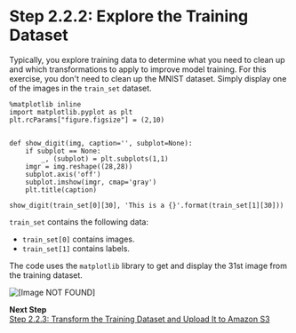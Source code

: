 # Step 2\.2\.2: Explore the Training Dataset<a name="ex1-preprocess-data-inspect"></a>

Typically, you explore training data to determine what you need to clean up and which transformations to apply to improve model training\. For this exercise, you don't need to clean up the MNIST dataset\. Simply display one of the images in the `train_set` dataset\.

```
%matplotlib inline
import matplotlib.pyplot as plt
plt.rcParams["figure.figsize"] = (2,10)


def show_digit(img, caption='', subplot=None):
    if subplot == None:
        _, (subplot) = plt.subplots(1,1)
    imgr = img.reshape((28,28))
    subplot.axis('off')
    subplot.imshow(imgr, cmap='gray')
    plt.title(caption)

show_digit(train_set[0][30], 'This is a {}'.format(train_set[1][30]))
```

`train_set` contains the following data:
+ `train_set[0]` contains images\. 
+ `train_set[1]` contains labels\. 

The code uses the `matplotlib` library to get and display the 31st image from the training dataset\.

![\[Image NOT FOUND\]](http://docs.aws.amazon.com/sagemaker/latest/dg/images/sagemaker-30th-image-trainset.png)

**Next Step**  
[Step 2\.2\.3: Transform the Training Dataset and Upload It to Amazon S3](ex1-preprocess-data-transform.md)